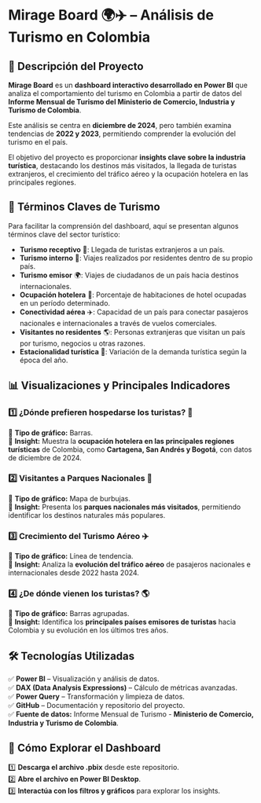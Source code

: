 # **Mirage Board 🌍✈️ – Análisis de Turismo en Colombia**  

## **📌 Descripción del Proyecto**  
**Mirage Board** es un **dashboard interactivo desarrollado en Power BI** que analiza el comportamiento del turismo en Colombia a partir de datos del **Informe Mensual de Turismo del Ministerio de Comercio, Industria y Turismo de Colombia**.  

Este análisis se centra en **diciembre de 2024**, pero también examina tendencias de **2022 y 2023**, permitiendo comprender la evolución del turismo en el país.  

El objetivo del proyecto es proporcionar **insights clave sobre la industria turística**, destacando los destinos más visitados, la llegada de turistas extranjeros, el crecimiento del tráfico aéreo y la ocupación hotelera en las principales regiones.  


## **📖 Términos Claves de Turismo**  

Para facilitar la comprensión del dashboard, aquí se presentan algunos términos clave del sector turístico:  

- **Turismo receptivo** 🏨: Llegada de turistas extranjeros a un país.  
- **Turismo interno** 🏡: Viajes realizados por residentes dentro de su propio país.  
- **Turismo emisor** 🌍: Viajes de ciudadanos de un país hacia destinos internacionales.  
- **Ocupación hotelera** 🏩: Porcentaje de habitaciones de hotel ocupadas en un período determinado.  
- **Conectividad aérea** ✈️: Capacidad de un país para conectar pasajeros nacionales e internacionales a través de vuelos comerciales.  
- **Visitantes no residentes** 🌎: Personas extranjeras que visitan un país por turismo, negocios u otras razones.  
- **Estacionalidad turística** 📅: Variación de la demanda turística según la época del año.  

## **📊 Visualizaciones y Principales Indicadores**  

### **1️⃣ ¿Dónde prefieren hospedarse los turistas? 🏨**  
📌 **Tipo de gráfico:** Barras.  
📌 **Insight:** Muestra la **ocupación hotelera en las principales regiones turísticas** de Colombia, como **Cartagena, San Andrés y Bogotá**, con datos de diciembre de 2024.  

### **2️⃣ Visitantes a Parques Nacionales 🌳**  
📌 **Tipo de gráfico:** Mapa de burbujas.  
📌 **Insight:** Presenta los **parques nacionales más visitados**, permitiendo identificar los destinos naturales más populares.  

### **3️⃣ Crecimiento del Turismo Aéreo ✈️**  
📌 **Tipo de gráfico:** Línea de tendencia.  
📌 **Insight:** Analiza la **evolución del tráfico aéreo** de pasajeros nacionales e internacionales desde 2022 hasta 2024.  

### **4️⃣ ¿De dónde vienen los turistas? 🌎**  
📌 **Tipo de gráfico:** Barras agrupadas.  
📌 **Insight:** Identifica los **principales países emisores de turistas** hacia Colombia y su evolución en los últimos tres años.  

## **🛠️ Tecnologías Utilizadas**  

✅ **Power BI** – Visualización y análisis de datos.  
✅ **DAX (Data Analysis Expressions)** – Cálculo de métricas avanzadas.  
✅ **Power Query** – Transformación y limpieza de datos.  
✅ **GitHub** – Documentación y repositorio del proyecto.  
✅ **Fuente de datos:** Informe Mensual de Turismo - **Ministerio de Comercio, Industria y Turismo de Colombia**.  

## **🚀 Cómo Explorar el Dashboard**  

1️⃣ **Descarga el archivo .pbix** desde este repositorio.  
2️⃣ **Abre el archivo en Power BI Desktop**.  
3️⃣ **Interactúa con los filtros y gráficos** para explorar los insights.  


